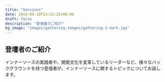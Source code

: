 ```yaml
---
title: "Sessions"
date: 2019-09-10T13:51:25+06:00
draft: false
description: "登壇者のご紹介"
bg_image: "images/gathering-images/gathering-3-dark.jpg"
---
```


## 登壇者のご紹介

インナーソースの実践者や、開発文化を変革しているリーダーなど、様々なバックグラウンドを持つ登壇者が、インナーソースに関するトピックについてお話します。
